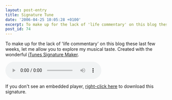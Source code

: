```yaml
---
layout: post-entry
title: Signature Tune
date: '2006-04-25 10:05:28 +0100'
excerpt: To make up for the lack of 'life commentary' on this blog these last few weeks, let me allow you to explore my musical taste.
post_id: 74
---
```

To make up for the lack of 'life commentary' on this blog these last few weeks, let me allow you to explore my musical taste. Created with the wonderful [iTunes Signature Maker](http://www.jasonfreeman.net/itsm/).

<audio controls autobuffer preload> 
  <source src="/assets/2006/04/signature.mp3" type="audio/mpeg"/>
  <source src="/assets/2006/04/signature.oga" type="audio/ogg"/>
</audio>

If you don't see an embedded player, <a href="/assets/2006/04/signature.mp3" download>right-click here</a> to download this signature.